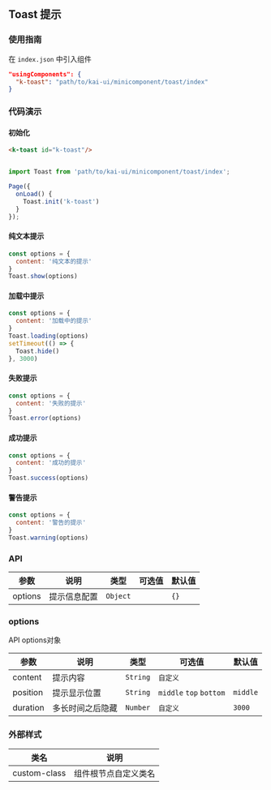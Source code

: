 ## Toast 提示

### 使用指南
在 `index.json` 中引入组件
```json
"usingComponents": {
  "k-toast": "path/to/kai-ui/minicomponent/toast/index"
}
```

### 代码演示

#### 初始化

```html
<k-toast id="k-toast"/>
```

```javascript

import Toast from 'path/to/kai-ui/minicomponent/toast/index';

Page({
  onLoad() {
    Toast.init('k-toast')
  }
});

```

#### 纯文本提示
```javascript
const options = {
  content: '纯文本的提示'
}
Toast.show(options)

```

#### 加载中提示
```javascript
const options = {
  content: '加载中的提示'
}
Toast.loading(options)
setTimeout(() => {
  Toast.hide()
}, 3000)
```

#### 失败提示
```javascript
const options = {
  content: '失败的提示'
}
Toast.error(options)
```

#### 成功提示
```javascript
const options = {
  content: '成功的提示'
}
Toast.success(options)
```

#### 警告提示
```javascript
const options = {
  content: '警告的提示'
}
Toast.warning(options)
```

### API

| 参数 | 说明 | 类型 | 可选值 | 默认值 |
|-----------|-----------|-----------|-----------|-------------|
| options | 提示信息配置 | `Object` | ` ` | `{}` |

### options
API options对象

| 参数 | 说明 | 类型 | 可选值 | 默认值 |
|-----------|-----------|-----------|-----------|-------------|
| content | 提示内容 | `String` | `自定义` | ` ` |
| position | 提示显示位置 | `String` | `middle` `top` `bottom` | `middle` |
| duration | 多长时间之后隐藏 | `Number` | `自定义` | `3000` |


### 外部样式

| 类名 | 说明 |
|-----------|-----------|
| custom-class | 组件根节点自定义类名 |

